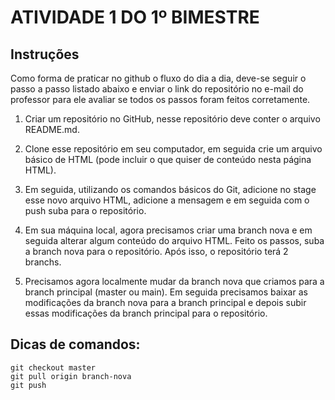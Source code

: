 # ATIVIDADE 1 DO 1º BIMESTRE

## Instruções

<p>Como forma de praticar no github o fluxo do dia a dia, deve-se seguir o passo a passo listado abaixo
e enviar o link do repositório no e-mail do professor para ele avaliar se todos os passos foram
feitos corretamente.</p>

1. Criar um repositório no GitHub, nesse repositório deve conter o arquivo README.md.

2. Clone esse repositório em seu computador, em seguida crie um arquivo básico de HTML (pode
incluir o que quiser de conteúdo nesta página HTML).

3. Em seguida, utilizando os comandos básicos do Git, adicione no stage esse novo arquivo HTML,
adicione a mensagem e em seguida com o push suba para o repositório.

4. Em sua máquina local, agora precisamos criar uma branch nova e em seguida alterar algum
conteúdo do arquivo HTML. Feito os passos, suba a branch nova para o repositório. Após isso, o
repositório terá 2 branchs.

5. Precisamos agora localmente mudar da branch nova que criamos para a branch principal (master
ou main). Em seguida precisamos baixar as modificações da branch nova para a branch principal
e depois subir essas modificações da branch principal para o repositório.

## Dicas de comandos:

```
git checkout master
git pull origin branch-nova
git push
